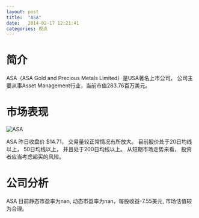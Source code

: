 ```yaml
---
layout: post
title:  "ASA"
date:   2014-02-17 12:21:41
categories: 观点
---
```


# 简介
ASA（ASA Gold and Precious Metals Limited）是USA著名上市公司，
公司主要从事Asset Management行业，当前市值283.76百万美元。

# 市场表现

![ASA](http://finviz.com/chart.ashx?t=ASA&ty=c&ta=1&p=d&s=l)

ASA 昨日收盘价 $14.71，
交易量较正常情况有所放大。
目前股价处于20日均线以上，
50日均线以上，
并且处于200日均线以上。
从短期市场走势来看，
投资者应当考虑超买的风险。

# 公司分析
ASA 目前静态市盈率为nan, 动态市盈率为nan，每股收益-7.55美元,
市场估值较为合理。
